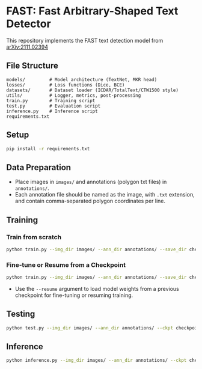 # FAST: Fast Arbitrary-Shaped Text Detector

This repository implements the FAST text detection model from [arXiv:2111.02394](https://arxiv.org/pdf/2111.02394)

## File Structure
```
models/         # Model architecture (TextNet, MKR head)
losses/         # Loss functions (Dice, BCE)
datasets/       # Dataset loader (ICDAR/TotalText/CTW1500 style)
utils/          # Logger, metrics, post-processing
train.py        # Training script
test.py         # Evaluation script
inference.py    # Inference script
requirements.txt
```

## Setup
```bash
pip install -r requirements.txt
```

## Data Preparation
- Place images in `images/` and annotations (polygon txt files) in `annotations/`.
- Each annotation file should be named as the image, with `.txt` extension, and contain comma-separated polygon coordinates per line.

## Training
### Train from scratch
```bash
python train.py --img_dir images/ --ann_dir annotations/ --save_dir checkpoints/
```

### Fine-tune or Resume from a Checkpoint
```bash
python train.py --img_dir images/ --ann_dir annotations/ --save_dir checkpoints/ --resume path/to/your_checkpoint.pth
```
- Use the `--resume` argument to load model weights from a previous checkpoint for fine-tuning or resuming training.

## Testing
```bash
python test.py --img_dir images/ --ann_dir annotations/ --ckpt checkpoints/fast_epoch10.pth
```

## Inference
```bash
python inference.py --img_dir images/ --ann_dir annotations/ --ckpt checkpoints/fast_epoch10.pth --out_dir inference_results/
```
